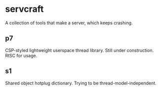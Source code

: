 # servcraft
A collection of tools that make a server, which keeps crashing.

## p7
CSP-styled lightweight userspace thread library. Still under construction. RtSC for usage.

## s1
Shared object hotplug dictionary. Trying to be thread-model-independent.
